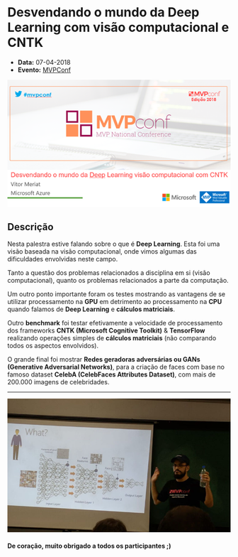 # Desvendando o mundo da Deep Learning com visão computacional e CNTK

* **Data:** 07-04-2018
* **Evento:** [MVPConf](https://www.mvpconf.com.br/)

<p align="center">
  <img width="600" src="../img/07-04-18-mvpconf-slide.png">
</p>

## Descrição

Nesta palestra estive falando sobre o que é **Deep Learning**. Esta foi uma visão baseada na visão computacional, onde vimos algumas das dificuldades envolvidas neste campo. 

Tanto a questão dos problemas relacionados a disciplina em si (visão computacional), quanto os problemas relacionados a parte da computação.

Um outro ponto importante foram os testes mostrando as vantagens de se utilizar processamento na **GPU** em detrimento ao processamento na **CPU** quando falamos de **Deep Learning** e **cálculos matriciais**.

Outro **benchmark** foi testar efetivamente a velocidade de processamento dos frameworks **CNTK (Microsoft Cognitive Toolkit)** & **TensorFlow** realizando operações simples de **cálculos matriciais** (não comparando todos os aspectos envolvidos).

O grande final foi mostrar **Redes geradoras adversárias ou GANs (Generative Adversarial Networks)**, para a criação de faces com base no famoso dataset **CelebA (CelebFaces Attributes Dataset)**, com mais de 200.000 imagens de celebridades.

---

![img](../img/01-mvpconf.jpg)

#### De coração, muito obrigado a todos os participantes ;)
